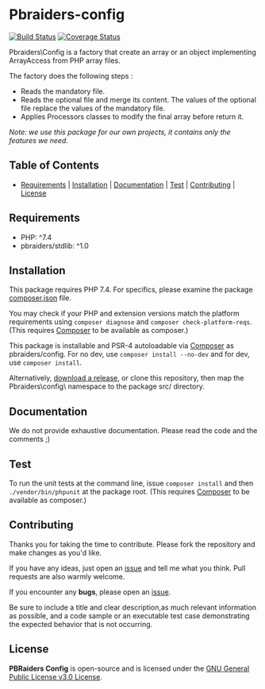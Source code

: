 # Pbraiders-config

[![Build Status](https://travis-ci.com/pbraiders/config.svg?branch=master)](https://travis-ci.com/pbraiders/config)
[![Coverage Status](https://coveralls.io/repos/github/pbraiders/config/badge.svg?branch=master)](https://coveralls.io/github/pbraiders/config?branch=master)

Pbraiders\Config is a factory that create an array or an object implementing ArrayAccess from PHP array files.

The factory does the following steps :

- Reads the mandatory file.
- Reads the optional file and merge its content. The values of the optional file replace the values of the mandatory file.
- Applies Processors classes to modify the final array before return it.

_Note: we use this package for our own projects, it contains only the features we need._

## Table of Contents

- [Requirements](#requirements) | [Installation](#installation) | [Documentation](#documentation) | [Test](#test) | [Contributing](#contributing) | [License](#license)

## Requirements

- PHP: ^7.4
- pbraiders/stdlib: ^1.0

## Installation

This package requires PHP 7.4. For specifics, please examine the package [composer.json](https://github.com/pbraiders/config/blob/master/composer.json) file.

You may check if your PHP and extension versions match the platform requirements using `composer diagnose` and `composer check-platform-reqs`. (This requires [Composer](https://getcomposer.org/) to be available as composer.)

This package is installable and PSR-4 autoloadable via [Composer](https://getcomposer.org/) as pbraiders/config. For no dev, use `composer install --no-dev` and for dev, use `composer install`.

Alternatively, [download a release](https://github.com/pbraiders/config/releases), or clone this repository, then map the Pbraiders\config\ namespace to the package src/ directory.

## Documentation

We do not provide exhaustive documentation. Please read the code and the comments ;)

## Test

To run the unit tests at the command line, issue `composer install` and then `./vendor/bin/phpunit` at the package root. (This requires [Composer](https://getcomposer.org/) to be available as composer.)

## Contributing

Thanks you for taking the time to contribute. Please fork the repository and make changes as you'd like.

If you have any ideas, just open an [issue](https://github.com/pbraiders/config/issues) and tell me what you think. Pull requests are also warmly welcome.

If you encounter any **bugs**, please open an [issue](https://github.com/pbraiders/config/issues).

Be sure to include a title and clear description,as much relevant information as possible, and a code sample or an executable test case demonstrating the expected behavior that is not occurring.

## License

**PBRaiders Config** is open-source and is licensed under the [GNU General Public License v3.0 License](https://github.com/pbraiders/config/blob/master/LICENSE).
